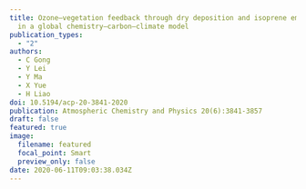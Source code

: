 ```yaml
---
title: Ozone–vegetation feedback through dry deposition and isoprene emissions
  in a global chemistry–carbon–climate model
publication_types:
  - "2"
authors:
  - C Gong
  - Y Lei
  - Y Ma
  - X Yue
  - H Liao
doi: 10.5194/acp-20-3841-2020
publication: Atmospheric Chemistry and Physics 20(6):3841-3857
draft: false
featured: true
image:
  filename: featured
  focal_point: Smart
  preview_only: false
date: 2020-06-11T09:03:38.034Z
---
```

